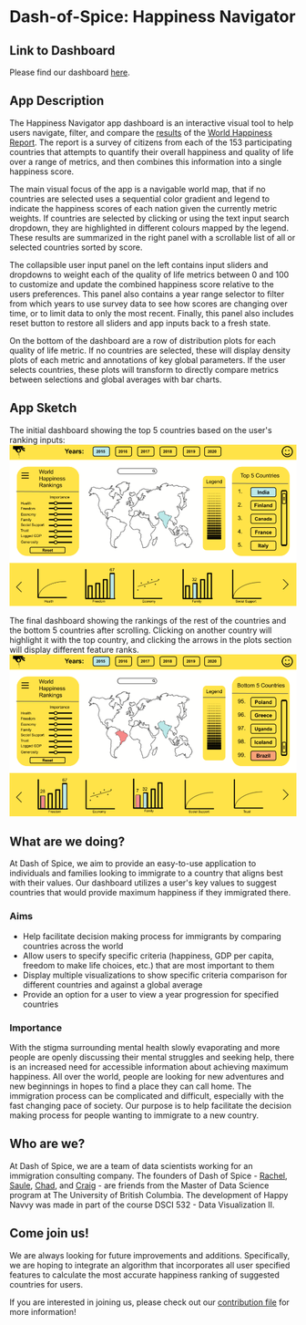 # Dash-of-Spice: Happiness Navigator

## Link to Dashboard
Please find our dashboard [here](https://happy-navvy.herokuapp.com/).

## App Description

The Happiness Navigator app dashboard is an interactive visual tool to help users navigate, filter, and compare the [results](https://www.kaggle.com/mathurinache/world-happiness-report) of the [World Happiness Report](https://en.wikipedia.org/wiki/World_Happiness_Report). The report is a survey of citizens from each of the 153 participating countries that attempts to quantify their overall happiness and quality of life over a range of metrics, and then combines this information into a single happiness score.

The main visual focus of the app is a navigable world map, that if no countries are selected uses a sequential color gradient and legend to indicate the happiness scores of each nation given the currently metric weights. If countries are selected by clicking or using the text input search dropdown, they are highlighted in different colours mapped by the legend. These results are summarized in the right panel with a scrollable list of all or selected countries sorted by score.

The collapsible user input panel on the left contains input sliders and dropdowns to weight each of the quality of life metrics between 0 and 100 to customize and update the combined happiness score relative to the users preferences. This panel also contains a year range selector to filter from which years to use survey data to see how scores are changing over time, or to limit data to only the most recent. Finally, this panel also includes reset button to restore all sliders and app inputs back to a fresh state.

On the bottom of the dashboard are a row of distribution plots for each quality of life metric. If no countries are selected, these will display density plots of each metric and annotations of key global parameters. If the user selects countries, these plots will transform to directly compare metrics between selections and global averages with bar charts.

## App Sketch

The initial dashboard showing the top 5 countries based on the user's ranking inputs:
![Initial Dashboard](assets/dos_sketch_a.png)

>

The final dashboard showing the rankings of the rest of the countries and the bottom 5 countries after scrolling. Clicking on another country will highlight it with the top country, and clicking the arrows in the plots section will display different feature ranks.
![Final Dashboard](assets/dos_sketch_b.png)

## What are we doing?
At Dash of Spice, we aim to provide an easy-to-use application to individuals and families looking to immigrate to a country that aligns best with their values. Our dashboard utilizes a user's key values to suggest countries that would provide maximum happiness if they immigrated there.

### Aims
- Help facilitate decision making process for immigrants by comparing countries across the world
- Allow users to specify specific criteria (happiness, GDP per capita, freedom to make life choices, etc.) that are most important to them
- Display multiple visualizations to show specific criteria comparison for different countries and against a global average
- Provide an option for a user to view a year progression for specified countries

### Importance
With the stigma surrounding mental health slowly evaporating and more people are openly discussing their mental struggles and seeking help, there is an increased need for accessible information about achieving maximum happiness. All over the world, people are looking for new adventures and new beginnings in hopes to find a place they can call home. The immigration process can be complicated and difficult, especially with the fast changing pace of society. Our purpose is to help facilitate the decision making process for people wanting to immigrate to a new country.  

## Who are we?
At Dash of Spice, we are a team of data scientists working for an immigration consulting company. The founders of Dash of Spice - [Rachel](https://github.com/rachelywong), [Saule](https://github.com/Saule-Atymtayeva), [Chad](https://github.com/ChadNeald), and [Craig](https://github.com/cmmclaug) - are friends from the Master of Data Science program at The University of British Columbia. The development of Happy Navvy was made in part of the course DSCI 532 - Data Visualization II. 

## Come join us!
We are always looking for future improvements and additions. Specifically, we are hoping to integrate an algorithm that incorporates all user specified features to calculate the most accurate happiness ranking of suggested countries for users. 

If you are interested in joining us, please check out our [contribution file](https://github.com/UBC-MDS/dash_of_spice/blob/main/contribution_guidelines.md) for more information! 

